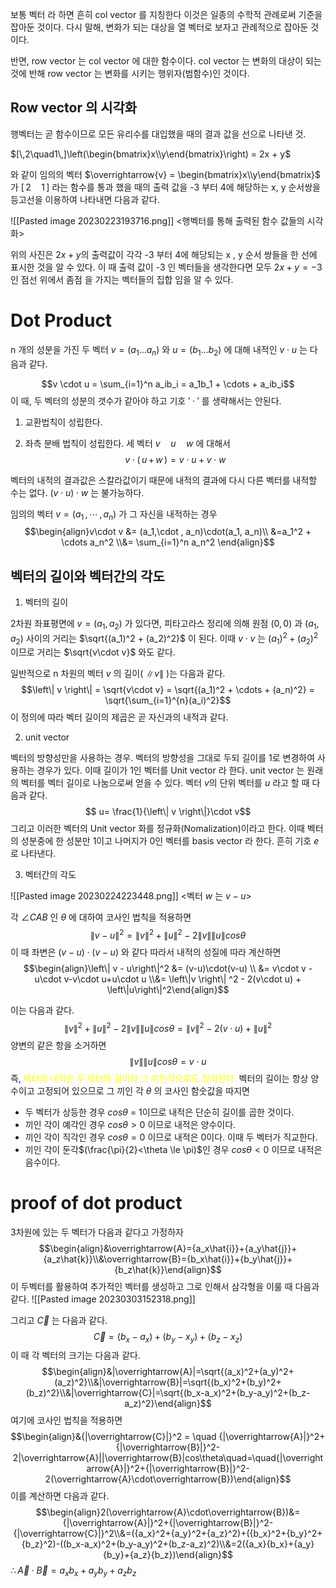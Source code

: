 보통 벡터 라 하면 흔히 col vector 를 지칭한다 이것은 일종의 수학적 관례로써 기준을 잡아둔 것이다. 다시 말해, 변화가 되는 대상을 열 벡터로 보자고 관례적으로 잡아둔 것이다. 

반면, row vector 는 col vector 에 대한 함수이다. col vector 는 변화의 대상이 되는 것에 반해 row vector 는 변화를 시키는 행위자(범함수)인 것이다.

##  Row vector 의 시각화

행벡터는 곧 함수이므로 모든 유리수를 대입했을 때의 결과 값을 선으로 나타낸 것.

$[\,2\quad1\,]\left(\begin{bmatrix}x\\y\end{bmatrix}\right) = 2x + y$ 

와 같이 임의의 벡터 $\overrightarrow{v} =  \begin{bmatrix}x\\y\end{bmatrix}$ 가 $[\,2\quad1\,]$ 라는 함수를 통과 했을 때의 출력 값을 -3 부터 4에 해당하는 x, y 순서쌍을 등고선을 이용하여 나타내면 다음과 같다.

![[Pasted image 20230223193716.png]]
<행벡터를 통해 출력된 함수 값들의 시각화>

위의 사진은 $2x + y$의 출력값이 각각 -3 부터 4에 해당되는 x ,  y 순서 쌍들을 한 선에 표시한 것을 알 수 있다. 
이 때 출력 값이 -3 인 벡터들을 생각한다면 모두 $2x + y = -3$인 점선 위에서 좀점 을 가지는 벡터들의 집합 임을 알 수 있다.

# Dot Product


n 개의 성분을 가진 두 벡터 $v = (a_1...a_n)$ 와 $u = (b_1...b_2)$ 에 대해 내적인  $v\cdot u$ 는 다음과 같다.

$$v \cdot u = \sum_{i=1}^n a_ib_i = a_1b_1 + \cdots + a_ib_i$$
이 때, 두 벡터의 성분의 갯수가 같아야 하고 기호 $'\; \cdot \;'$  를 생략해서는 안된다.

1. 교환법칙이 성립한다. 

2. 좌측 분배 법칙이 성립한다.
세 벡터 $v\quad u\quad w$ 에 대해서 
$$v\;\cdot\;(\,u\,+\,w\,) = v\cdot u + v\cdot w$$

벡터의 내적의 결과값은 스칼라값이기 때문에 내적의 결과에 다시 다른 벡터를 내적할 수는 없다. $(v\cdot u)\cdot w$ 는 불가능하다.

임의의 벡터 $v = (a_1\, ,\, \cdots \,,\, a_n)$ 가 그 자신을 내적하는 경우
$$\begin{align}v\cdot v &= (a_1,\cdot , a_n)\cdot(a_1, a_n)\\ &=a_1^2 + \cdots a_n^2 \\&= \sum_{i=1}^n a_n^2 \end{align}$$

## 벡터의 길이와 벡터간의 각도

1. 벡터의 길이

2차원 좌표평면에 $v = (a_1, a_2)$ 가 있다면, 피타고라스 정리에 의해 원점 $(0,0)$ 과 $(a_1, a_2)$ 사이의 거리는 $\sqrt{(a_1)^2 + (a_2)^2}$ 이 된다. 이때 $v\cdot v$ 는 $(a_1)^2 + (a_2)^2$  이므로 거리는 $\sqrt{v\cdot v}$ 와도 같다.

일반적으로 n 차원의 벡터 $v$ 의 길이( $\left\| v \right\|$ )는 다음과 같다.
$$\left\| v \right\| = \sqrt{v\cdot v} = \sqrt{(a_1)^2 + \cdots + (a_n)^2} = \sqrt{\sum_{i=1}^{n}(a_i)^2}$$
이 정의에 따라 벡터 길이의 제곱은 곧 자신과의 내적과 같다.

2. unit vector

벡터의 방향성만을 사용하는 경우. 벡터의 방향성을 그대로 두되 길이를 1로 변경하여 사용하는 경우가 있다. 이때 길이가 1인 벡터를 Unit vector 라 한다. unit vector 는 원래의 벡터를 벡터 길이로 나눔으로써 얻을 수 있다. 벡터 $v$의 단위 벡터를 $u$ 라고 할 때 다음과 같다.
$$ u= \frac{1}{\left\| v \right\|}\cdot v$$
그리고 이러한 벡터의 Unit vector 화를 정규화(Nomalization)이라고 한다.
이때 벡터의 성분중에 한 성분만 1이고 나머지가 0인 벡터를 basis vector 라 한다. 흔히 기호 $e$ 로 나타낸다.

3. 벡터간의 각도

![[Pasted image 20230224223448.png]]
<벡터 $w$ 는 $v-u$>

각 $\angle CAB$ 인 $\theta$ 에 대하여 코사인 법칙을 적용하면
$$\left\| v - u\right\|^2 = \left\| v\right\|^2 + \left\|u\right\|^2 -2\left\|v\right\|\left\|u\right\|cos\theta$$
이 때 좌변은 $(v-u)\cdot(v-u)$ 와 같다 따라서 내적의 성질에 따라 계산하면
$$\begin{align}\left\| v - u\right\|^2 &= (v-u)\cdot(v-u) \\ &= v\cdot v - u\cdot v-v\cdot u+u\cdot u \\&= \left\|v \right\| ^2 - 2(v\cdot u) + \left\|u\right\|^2\end{align}$$

이는 다음과 같다.
$$\left\| v\right\|^2 + \left\|u\right\|^2 -2\left\|v\right\|\left\|u\right\|cos\theta = \left\|v \right\| ^2 - 2(v\cdot u) + \left\|u\right\|^2$$
양변의 같은 항을 소거하면
$$\left\|v\right\|\left\|u\right\|cos\theta = v\cdot u$$
즉, <span style="color: yellow">벡터의 내적은 두 벡터의 길이와 그 끼인각으로도 정의된다.</span>
벡터의 길이는 항상 양수이고 고정되어 있으므로 그 끼인 각 $\theta$ 의 코사인 함숫값을 따지면
- 두 벡터가 상등한 경우 $cos\theta$ = 1이므로 내적은 단순히 길이를 곱한 것이다.
- 끼인 각이 예각인 경우 $cos\theta > 0$ 이므로 내적은 양수이다.
- 끼인 각이 직각인 경우 $cos\theta = 0$ 이므로 내적은 0이다. 이때 두 벡터가 직교한다.
- 끼인 각이 둔각$(\frac{\pi}{2}<\theta \le \pi)$인 경우 $cos\theta < 0$ 이므로 내적은 음수이다.

# proof of dot product

3차원에 있는 두 벡터가 다음과 같다고 가정하자
$$\begin{align}&\overrightarrow{A}={a_x\hat{i}}+{a_y\hat{j}}+{a_z\hat{k}}\\&\overrightarrow{B}={b_x\hat{i}}+{b_y\hat{j}}+{b_z\hat{k}}\end{align}$$
이 두벡터를 활용하여 추가적인 벡터를 생성하고 그로 인해서 삼각형을 이룰 때 다음과 같다.
![[Pasted image 20230303152318.png]]

그리고 $\overrightarrow{C}$ 는 다음과 같다.
$$\overrightarrow{C}=(b_x-a_x)+(b_y-x_y)+(b_z-x_z)$$
이 때 각 벡터의 크기는 다음과 같다.
$$\begin{align}&|\overrightarrow{A}|=\sqrt{(a_x)^2+(a_y)^2+(a_z)^2}\\&|\overrightarrow{B}|=\sqrt{(b_x)^2+(b_y)^2+(b_z)^2}\\&|\overrightarrow{C}|=\sqrt{(b_x-a_x)^2+(b_y-a_y)^2+(b_z-a_z)^2}\end{align}$$
여기에 코사인 법칙을 적용하면
$$\begin{align}&{|\overrightarrow{C}|}^2 = \quad {|\overrightarrow{A}|}^2+{|\overrightarrow{B}|}^2-2|\overrightarrow{A}||\overrightarrow{B}|cos\theta\quad=\quad{|\overrightarrow{A}|}^2+{|\overrightarrow{B}|}^2-2(\overrightarrow{A}\cdot\overrightarrow{B})\end{align}$$
이를 계산하면 다음과 같다.
$$\begin{align}2(\overrightarrow{A}\cdot\overrightarrow{B})&={|\overrightarrow{A}|}^2+{|\overrightarrow{B}|}^2-{|\overrightarrow{C}|}^2\\&=({a_x}^2+{a_y}^2+{a_z}^2)+({b_x}^2+{b_y}^2+{b_z}^2)-((b_x-a_x)^2+(b_y-a_y)^2+(b_z-a_z)^2)\\&=2({a_x}{b_x}+{a_y}{b_y}+{a_z}{b_z})\end{align}$$
$\therefore \overrightarrow{A}\cdot\overrightarrow{B}={a_x}{b_x}+{a_y}{b_y}+{a_z}{b_z}$

